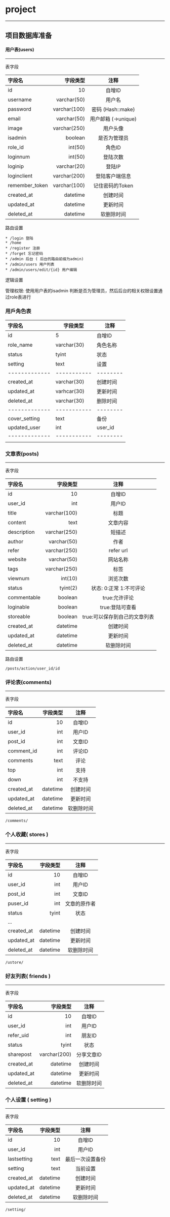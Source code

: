 # project
---

项目数据库准备
---

#### 用户表(users)
---

表字段

|     字段名     |   字段类型   |         注释        |
| :------------- | -----------: | :-----------------: |
| id             |           10 |        自增ID       |
| username       |  varchar(50) |       用户名        |
| password       | varchar(100) |  密码 (Hash::make)  |
| email          |  varchar(50) | 用户邮箱 (->unique) |
| image          | varchar(250) |       用户头像      |
| isadmin        |      boolean |     是否为管理员    |
| role_id        |      int(50) |        角色ID       |
| loginnum       |      int(50) |       登陆次数      |
| loginip        |  varchar(20) |        登陆IP       |
| loginclient    | varchar(200) |   登陆客户端信息    |
| remember_token | varchar(100) |   记住密码的Token   |
| created_at     |     datetime |       创建时间      |
| updated_at     |     datetime |       更新时间      |
| deleted_at     |     datetime |     软删除时间      |
 
路由设置

    * /login 登陆
    * /home
    * /register 注册
    * /forget 忘记密码
    * /admin 后台 ( 后台的路由前缀为admin)
    * /admin/users 用户列表
    * /admin/users/edit/{id} 用户编辑

逻辑设置

管理权限: 使用用户表的isadmin 判断是否为管理员，然后后台的相关权限设置通过role表进行

### 用戶角色表

|    字段名     |   字段类型  |   注释   |
| :------------ | ----------- | -------- |
| id            | 5           | 自增ID   |
| role_name     | varchar(30) | 角色名称 |
| status        | tyint       | 状态     |
| setting       | text        | 设置     |
| ------------- | ----------- | -------- |
| created_at    | varchar(30) | 创建时间 |
| updated_at    | varhcar(30) | 更新时间 |
| deleted_at    | varchar(30) | 删除时间 |
| ------------- | ----------- | -------- |
| cover_setting | text        | 备份     |
| updated_user  | int         | user_id  |
| ------------- | ----------- | -------- |
|               |             |          |

### 文章表(posts)
---

表字段

|   字段名    |   字段类型   |              注释             |
| :---------- | -----------: | :---------------------------: |
| id          |           10 |             自增ID            |
| user_id     |          int |             用户ID            |
| title       | varchar(100) |              标题             |
| content     |         text |            文章内容           |
| description | varchar(250) |            短描述             |
| author      |  varchar(50) |              作者             |
| refer       | varchar(250) |           refer url           |
| website     |  varchar(50) |            网站名称           |
| tags        | varchar(250) |              标签             |
| viewnum     |      int(10) |            浏览次数           |
| status      |     tyint(2) |    状态: 0:正常 1:不可评论    |
| commentable |      boolean |         true:允许评论         |
| loginable   |      boolean |        true:登陆可查看        |
| storeable   |      boolean | true:可以保存到自己的文章列表 |
| created_at  |     datetime |            创建时间           |
| updated_at  |     datetime |            更新时间           |
| deleted_at  |     datetime |          软删除时间           |

路由设置

    /posts/action/user_id/id
    
### 评论表(comments)
---
表字段

|   字段名   | 字段类型 |    注释    |
| :--------- | -------: | :--------: |
| id         |       10 |   自增ID   |
| user_id    |      int |   用户ID   |
| post_id    |      int |   文章ID   |
| comment_id |      int |   评论ID   |
| comments   |     text |    评论    |
| top        |      int |    支持    |
| down       |      int |   不支持   |
| created_at | datetime |  创建时间  |
| updated_at | datetime |  更新时间  |
| deleted_at | datetime | 软删除时间 |

    /comments/

### 个人收藏( stores )
---

表字段

|   字段名   | 字段类型 |     注释     |
| :--------- | -------: | :----------: |
| id         |       10 |    自增ID    |
| user_id    |      int |    用户ID    |
| post_id    |      int |    文章ID    |
| puser_id   |      int | 文章的原作者 |
| status     |    tyint |     状态     |
| ...                  ||              |
| created_at | datetime |   创建时间   |
| updated_at | datetime |   更新时间   |
| deleted_at | datetime |  软删除时间  |

    /ustore/

### 好友列表( friends )
---

表字段

|   字段名   |   字段类型   |    注释    |
| :--------- | -----------: | :--------: |
| id         |           10 |   自增ID   |
| user_id    |          int |   用户ID   |
| refer_uid  |          int |   朋友ID   |
| status     |        tyint |    状态    |
| sharepost  | varchar(200) | 分享文章ID |
| created_at |     datetime |  创建时间  |
| updated_at |     datetime |  更新时间  |
| deleted_at |     datetime | 软删除时间 |


### 个人设置 ( setting )
---

表字段

|   字段名    | 字段类型 |       注释       |
| :---------- | -------: | :--------------: |
| id          |       10 |      自增ID      |
| user_id     |      int |      用户ID      |
| lastsetting |     text | 最后一次设置备份 |
| setting     |     text |     当前设置     |
| created_at  | datetime |     创建时间     |
| updated_at  | datetime |     更新时间     |
| deleted_at  | datetime |    软删除时间    |

    /setting/

